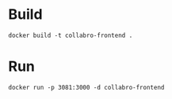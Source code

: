 # Build
```
docker build -t collabro-frontend .
```

# Run
```
docker run -p 3081:3000 -d collabro-frontend
```